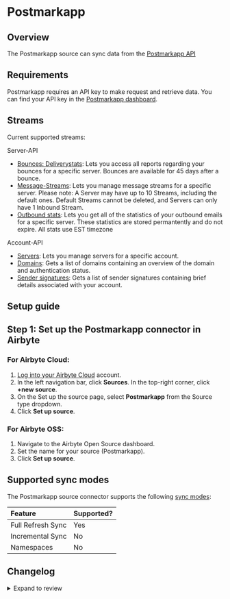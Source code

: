 # Postmarkapp

## Overview

The Postmarkapp source can sync data from the [Postmarkapp API](https://postmarkapp.com/developer)

## Requirements

Postmarkapp requires an API key to make request and retrieve data. You can find your API key in the [Postmarkapp dashboard](https://account.postmarkapp.com/servers/9708911/credentials).

## Streams

Current supported streams:

Server-API

- [Bounces: Deliverystats](https://postmarkapp.com/developer/api/bounce-api#delivery-stats): Lets you access all reports regarding your bounces for a specific server. Bounces are available for 45 days after a bounce.
- [Message-Streams](https://postmarkapp.com/developer/api/message-streams-api#list-message-streams): Lets you manage message streams for a specific server. Please note: A Server may have up to 10 Streams, including the default ones. Default Streams cannot be deleted, and Servers can only have 1 Inbound Stream.
- [Outbound stats](https://account.postmarkapp.com/servers/9708911/credentials): Lets you get all of the statistics of your outbound emails for a specific server. These statistics are stored permantently and do not expire. All stats use EST timezone

Account-API

- [Servers](https://postmarkapp.com/developer/api/servers-api): Lets you manage servers for a specific account.
- [Domains](https://postmarkapp.com/developer/api/domains-api): Gets a list of domains containing an overview of the domain and authentication status.
- [Sender signatures](https://postmarkapp.com/developer/api/signatures-api): Gets a list of sender signatures containing brief details associated with your account.

## Setup guide

## Step 1: Set up the Postmarkapp connector in Airbyte

### For Airbyte Cloud:

1. [Log into your Airbyte Cloud](https://cloud.airbyte.com/workspaces) account.
2. In the left navigation bar, click **Sources**. In the top-right corner, click **+new source**.
3. On the Set up the source page, select **Postmarkapp** from the Source type dropdown.
4. Click **Set up source**.

### For Airbyte OSS:

1. Navigate to the Airbyte Open Source dashboard.
2. Set the name for your source (Postmarkapp).
3. Click **Set up source**.

## Supported sync modes

The Postmarkapp source connector supports the following [sync modes](https://docs.airbyte.com/cloud/core-concepts#connection-sync-modes):

| Feature           | Supported? |
| :---------------- | :--------- |
| Full Refresh Sync | Yes        |
| Incremental Sync  | No         |
| Namespaces        | No         |

## Changelog

<details>
  <summary>Expand to review</summary>

| Version | Date       | Pull Request                                             | Subject                                                                         |
| :------ | :--------- | :------------------------------------------------------- | :------------------------------------------------------------------------------ |
| 0.2.11 | 2025-09-02 | [64975](https://github.com/airbytehq/airbyte/pull/64975) | Update dependencies |
| 0.2.10 | 2025-02-15 | [53947](https://github.com/airbytehq/airbyte/pull/53947) | Update dependencies |
| 0.2.9 | 2025-02-08 | [53462](https://github.com/airbytehq/airbyte/pull/53462) | Update dependencies |
| 0.2.8 | 2025-02-01 | [52967](https://github.com/airbytehq/airbyte/pull/52967) | Update dependencies |
| 0.2.7 | 2025-01-25 | [51879](https://github.com/airbytehq/airbyte/pull/51879) | Update dependencies |
| 0.2.6 | 2025-01-11 | [51372](https://github.com/airbytehq/airbyte/pull/51372) | Update dependencies |
| 0.2.5 | 2024-12-28 | [50703](https://github.com/airbytehq/airbyte/pull/50703) | Update dependencies |
| 0.2.4 | 2024-12-21 | [50281](https://github.com/airbytehq/airbyte/pull/50281) | Update dependencies |
| 0.2.3 | 2024-12-14 | [49667](https://github.com/airbytehq/airbyte/pull/49667) | Update dependencies |
| 0.2.2 | 2024-12-12 | [49046](https://github.com/airbytehq/airbyte/pull/49046) | Update dependencies |
| 0.2.1 | 2024-10-28 | [47539](https://github.com/airbytehq/airbyte/pull/47539) | Update dependencies |
| 0.2.0 | 2024-10-06 | [46522](https://github.com/airbytehq/airbyte/pull/46522) | Migrate to Manifest-only |
| 0.1.21 | 2024-10-05 | [46509](https://github.com/airbytehq/airbyte/pull/46509) | Update dependencies |
| 0.1.20 | 2024-09-28 | [45793](https://github.com/airbytehq/airbyte/pull/45793) | Update dependencies |
| 0.1.19 | 2024-09-14 | [45535](https://github.com/airbytehq/airbyte/pull/45535) | Update dependencies |
| 0.1.18 | 2024-09-07 | [45259](https://github.com/airbytehq/airbyte/pull/45259) | Update dependencies |
| 0.1.17 | 2024-08-31 | [44975](https://github.com/airbytehq/airbyte/pull/44975) | Update dependencies |
| 0.1.16 | 2024-08-24 | [44705](https://github.com/airbytehq/airbyte/pull/44705) | Update dependencies |
| 0.1.15 | 2024-08-17 | [44309](https://github.com/airbytehq/airbyte/pull/44309) | Update dependencies |
| 0.1.14 | 2024-08-10 | [43592](https://github.com/airbytehq/airbyte/pull/43592) | Update dependencies |
| 0.1.13 | 2024-08-03 | [43265](https://github.com/airbytehq/airbyte/pull/43265) | Update dependencies |
| 0.1.12 | 2024-07-27 | [42648](https://github.com/airbytehq/airbyte/pull/42648) | Update dependencies |
| 0.1.11 | 2024-07-20 | [42190](https://github.com/airbytehq/airbyte/pull/42190) | Update dependencies |
| 0.1.10 | 2024-07-13 | [41820](https://github.com/airbytehq/airbyte/pull/41820) | Update dependencies |
| 0.1.9 | 2024-07-10 | [41564](https://github.com/airbytehq/airbyte/pull/41564) | Update dependencies |
| 0.1.8 | 2024-07-09 | [41184](https://github.com/airbytehq/airbyte/pull/41184) | Update dependencies |
| 0.1.7 | 2024-07-06 | [40762](https://github.com/airbytehq/airbyte/pull/40762) | Update dependencies |
| 0.1.6 | 2024-06-25 | [40483](https://github.com/airbytehq/airbyte/pull/40483) | Update dependencies |
| 0.1.5 | 2024-06-22 | [39970](https://github.com/airbytehq/airbyte/pull/39970) | Update dependencies |
| 0.1.4 | 2024-06-04 | [39062](https://github.com/airbytehq/airbyte/pull/39062) | [autopull] Upgrade base image to v1.2.1 |
| 0.1.3 | 2024-04-19 | [37232](https://github.com/airbytehq/airbyte/pull/37232) | Upgrade to CDK 0.80.0 and manage dependencies with Poetry. |
| 0.1.2 | 2024-04-15 | [37232](https://github.com/airbytehq/airbyte/pull/37232) | Base image migration: remove Dockerfile and use the python-connector-base image |
| 0.1.1 | 2024-04-12 | [37232](https://github.com/airbytehq/airbyte/pull/37232) | schema descriptions |
| 0.1.0   | 2022-11-09 | 18220                                                    | 🎉 New Source: Postmarkapp API [low-code CDK]                                   |

</details>
